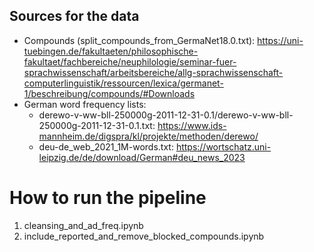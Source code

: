 ## Sources for the data 

- Compounds (split_compounds_from_GermaNet18.0.txt): https://uni-tuebingen.de/fakultaeten/philosophische-fakultaet/fachbereiche/neuphilologie/seminar-fuer-sprachwissenschaft/arbeitsbereiche/allg-sprachwissenschaft-computerlinguistik/ressourcen/lexica/germanet-1/beschreibung/compounds/#Downloads
- German word frequency lists:
    - derewo-v-ww-bll-250000g-2011-12-31-0.1/derewo-v-ww-bll-250000g-2011-12-31-0.1.txt: https://www.ids-mannheim.de/digspra/kl/projekte/methoden/derewo/
    - deu-de_web_2021_1M-words.txt: https://wortschatz.uni-leipzig.de/de/download/German#deu_news_2023


# How to run the pipeline

1. cleansing_and_ad_freq.ipynb
2. include_reported_and_remove_blocked_compounds.ipynb